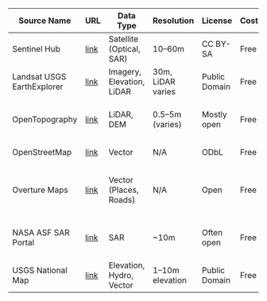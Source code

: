 | Source Name              | URL                                  | Data Type                  | Resolution        | License         | Cost  | API Access | Notes                                       |
|--------------------------|---------------------------------------|----------------------------|-------------------|------------------|-------|------------|---------------------------------------------|
| Sentinel Hub             | [link](https://scihub.copernicus.eu) | Satellite (Optical, SAR)   | 10–60m            | CC BY-SA         | Free  | Yes        | EO Browser and API                           |
| Landsat USGS EarthExplorer       | [link](https://earthexplorer.usgs.gov) | Imagery, Elevation, LiDAR | 30m, LiDAR varies | Public Domain    | Free  | Limited     | Historic archive, bulk tools                |
| OpenTopography           | [link](https://opentopography.org)   | LiDAR, DEM                 | 0.5–5m (varies)   | Mostly open      | Free  | Yes        | Regional coverage, custom filters           |
| OpenStreetMap            | [link](https://www.openstreetmap.org)| Vector                     | N/A               | ODbL             | Free  | Yes        | Global, editable                             |
| Overture Maps            | [link](https://overturemaps.org)     | Vector (Places, Roads)     | N/A               | Open             | Free  | Yes        | Backed by Meta, AWS, Microsoft, TomTom       |
| NASA ASF SAR Portal      | [link](https://search.asf.alaska.edu)| SAR                        | ~10m              | Often open       | Free  | Yes        | Includes Sentinel-1, ALOS PALSAR            |
| USGS National Map        | [link](https://apps.nationalmap.gov) | Elevation, Hydro, Vector   | 1–10m elevation   | Public Domain    | Free  | Yes        | Great US coverage                            |

